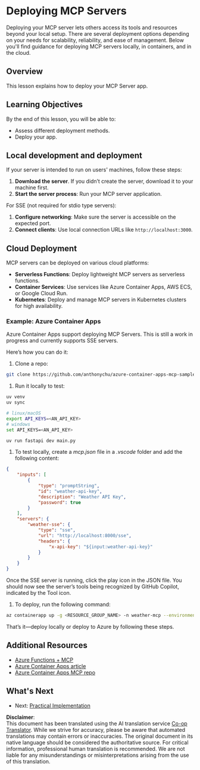 <!--
CO_OP_TRANSLATOR_METADATA:
{
  "original_hash": "1d9dc83260576b76f272d330ed93c51f",
  "translation_date": "2025-07-13T22:05:20+00:00",
  "source_file": "03-GettingStarted/09-deployment/README.md",
  "language_code": "en"
}
-->
# Deploying MCP Servers

Deploying your MCP server lets others access its tools and resources beyond your local setup. There are several deployment options depending on your needs for scalability, reliability, and ease of management. Below you'll find guidance for deploying MCP servers locally, in containers, and in the cloud.

## Overview

This lesson explains how to deploy your MCP Server app.

## Learning Objectives

By the end of this lesson, you will be able to:

- Assess different deployment methods.
- Deploy your app.

## Local development and deployment

If your server is intended to run on users' machines, follow these steps:

1. **Download the server**. If you didn’t create the server, download it to your machine first.  
1. **Start the server process**: Run your MCP server application.

For SSE (not required for stdio type servers):

1. **Configure networking**: Make sure the server is accessible on the expected port.  
1. **Connect clients**: Use local connection URLs like `http://localhost:3000`.

## Cloud Deployment

MCP servers can be deployed on various cloud platforms:

- **Serverless Functions**: Deploy lightweight MCP servers as serverless functions.  
- **Container Services**: Use services like Azure Container Apps, AWS ECS, or Google Cloud Run.  
- **Kubernetes**: Deploy and manage MCP servers in Kubernetes clusters for high availability.

### Example: Azure Container Apps

Azure Container Apps support deploying MCP Servers. This is still a work in progress and currently supports SSE servers.

Here’s how you can do it:

1. Clone a repo:

  ```sh
  git clone https://github.com/anthonychu/azure-container-apps-mcp-sample.git
  ```

1. Run it locally to test:

  ```sh
  uv venv
  uv sync

  # linux/macOS
  export API_KEYS=<AN_API_KEY>
  # windows
  set API_KEYS=<AN_API_KEY>

  uv run fastapi dev main.py
  ```

1. To test locally, create a *mcp.json* file in a *.vscode* folder and add the following content:

  ```json
  {
      "inputs": [
          {
              "type": "promptString",
              "id": "weather-api-key",
              "description": "Weather API Key",
              "password": true
          }
      ],
      "servers": {
          "weather-sse": {
              "type": "sse",
              "url": "http://localhost:8000/sse",
              "headers": {
                  "x-api-key": "${input:weather-api-key}"
              }
          }
      }
  }
  ```

  Once the SSE server is running, click the play icon in the JSON file. You should now see the server’s tools being recognized by GitHub Copilot, indicated by the Tool icon.

1. To deploy, run the following command:

  ```sh
  az containerapp up -g <RESOURCE_GROUP_NAME> -n weather-mcp --environment mcp -l westus --env-vars API_KEYS=<AN_API_KEY> --source .
  ```

That’s it—deploy locally or deploy to Azure by following these steps.

## Additional Resources

- [Azure Functions + MCP](https://learn.microsoft.com/en-us/samples/azure-samples/remote-mcp-functions-dotnet/remote-mcp-functions-dotnet/)  
- [Azure Container Apps article](https://techcommunity.microsoft.com/blog/appsonazureblog/host-remote-mcp-servers-in-azure-container-apps/4403550)  
- [Azure Container Apps MCP repo](https://github.com/anthonychu/azure-container-apps-mcp-sample)  


## What's Next

- Next: [Practical Implementation](../../04-PracticalImplementation/README.md)

**Disclaimer**:  
This document has been translated using the AI translation service [Co-op Translator](https://github.com/Azure/co-op-translator). While we strive for accuracy, please be aware that automated translations may contain errors or inaccuracies. The original document in its native language should be considered the authoritative source. For critical information, professional human translation is recommended. We are not liable for any misunderstandings or misinterpretations arising from the use of this translation.
